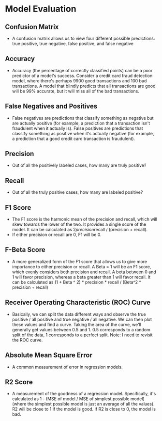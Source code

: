 # Model Evaluation

## Confusion Matrix
- A confusion matrix allows us to view four different possible predictions: true positive, true negative, false positive, and false negative

## Accuracy
- Accuracy (the percentage of correctly classified points) can be a poor predictor of a model's success. Consider a credit card fraud detection model, where there's perhaps 9900 good transactions and 100 bad transactions. A model that blindly predicts that all transactions are good will be 99% accurate, but it will miss all of the bad transactions.

## False Negatives and Positives
- False negatives are predictions that classify something as negative but are actually positive (for example, a prediction that a transaction isn't fraudulent when it actually is). False positives are predictions that classify something as positive when it's actually negative (for example, a prediction that a good credit card transaction is fraudulent).

## Precision
- Out of all the positively labeled cases, how many are truly positive?

## Recall
- Out of all the truly positive cases, how many are labeled positive?

## F1 Score
- The F1 score is the harmonic mean of the precision and recall, which will skew towards the lower of the two. It provides a single score of the model. It can be calculated as 2*precision*recall / (precision + recall).
- If either precision or recall are 0, F1 will be 0. 

## F-Beta Score
- A more generalized form of the F1 score that allows us to give more importance to either precision or recall. A Beta = 1 will be an F1 score, which evenly considers both precision and recall. A beta between 0 and 1 will favor precision, whereas a beta greater than 1 will favor recall. It can be calculated as (1 + Beta ^ 2) * precision * recall / (Beta^2 * precision + recall)

## Receiver Operating Characteristic (ROC) Curve
- Basically, we can split the data different ways and observe the true positive / all positive and true negative / all negative. We can then plot these values and find a curve. Taking the area of the curve, we'll generally get values between 0.5 and 1. 0.5 corresponds to a random split of the data, 1 corresponds to a perfect split. Note: I need to revisit the ROC curve.

## Absolute Mean Square Error
- A common measurement of error in regression models.

## R2 Score
- A measurement of the goodness of a regression model. Specifically, it's calculated as 1 - (MSE of model / MSE of simplest possible model) (where the simplest possible model is just an average of all the values). R2 will be close to 1 if the model is good. If R2 is close to 0, the model is bad.


